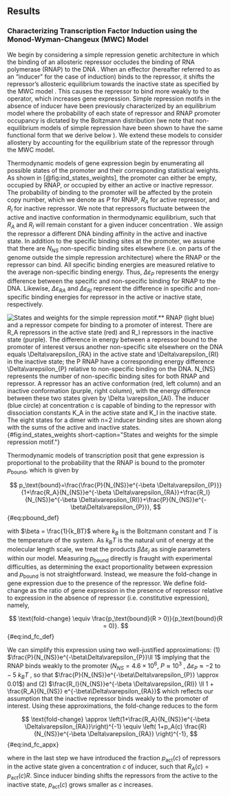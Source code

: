 ## Results

### Characterizing Transcription Factor Induction using the Monod-Wyman-Changeux (MWC) Model

We begin by considering a simple repression genetic architecture in
which the binding of an allosteric repressor occludes the binding of RNA
polymerase (RNAP) to the DNA . When an effector (hereafter referred to
as an “inducer" for the case of induction) binds to the repressor, it
shifts the repressor’s allosteric equilibrium towards the inactive state
as specified by the MWC model . This causes the repressor to bind more
weakly to the operator, which increases gene expression. Simple
repression motifs in the absence of inducer have been previously
characterized by an equilibrium model where the probability of each
state of repressor and RNAP promoter occupancy is dictated by the
Boltzmann distribution  (we note that non-equilibrium models of simple
repression have been shown to have the same functional form that we
derive below ). We extend these models to consider allostery by
accounting for the equilibrium state of the repressor through the MWC
model.

Thermodynamic models of gene expression begin by enumerating all
possible states of the promoter and their corresponding statistical
weights. As shown in [@fig:ind_states_weights], the promoter can either be empty, occupied by
RNAP, or occupied by either an active or inactive repressor. The
probability of binding to the promoter will be affected by the protein
copy number, which we denote as $P$ for RNAP, $R_{A}$ for active
repressor, and $R_{I}$ for inactive repressor. We note that repressors
fluctuate between the active and inactive conformation in thermodynamic
equilibrium, such that $R_{A}$ and $R_{I}$ will remain constant for
a given inducer concentration . We assign the repressor a different DNA
binding affinity in the active and inactive state. In addition to the
specific binding sites at the promoter, we assume that there are
$N_{NS}$ non-specific binding sites elsewhere (i.e. on parts of the
genome outside the simple repression architecture) where the RNAP or the
repressor can bind. All specific binding energies are measured relative
to the average non-specific binding energy. Thus,
$\Delta\varepsilon_{P}$ represents the energy difference between the
specific and non-specific binding for RNAP to the DNA. Likewise,
$\Delta\varepsilon_{RA}$ and $\Delta\varepsilon_{RI}$ represent the
difference in specific and non-specific binding energies for repressor
in the active or inactive state, respectively.

![States and weights for the simple repression motif.** RNAP (light
blue) and a repressor compete for binding to a promoter of interest.
There are $R_A$ repressors in the active state (red) and $R_I$
repressors in the inactive state (purple). The difference in energy
between a repressor bound to the promoter of interest versus another
non-specific site elsewhere on the DNA equals $\Delta\varepsilon_{RA}$
in the active state and $\Delta\varepsilon_{RI}$ in the inactive
state; the $P$ RNAP have a corresponding energy difference
$\Delta\varepsilon_{P}$ relative to non-specific binding on the DNA.
$N_{NS}$ represents the number of non-specific binding sites for both
RNAP and repressor. A repressor has an active conformation (red, left
column) and an inactive conformation (purple, right column), with the
energy difference between these two states given by $\Delta
\varepsilon_{AI}$. The inducer (blue circle) at concentration $c$
is capable of binding to the repressor with dissociation constants
$K_A$ in the active state and $K_I$ in the inactive state. The eight
states for a dimer with $n=2$ inducer binding sites are shown along
with the sums of the active and inactive
states.](ch2_fig2){#fig:ind_states_weights short-caption="States and weights for the simple repression motif."}


Thermodynamic models of transcription  posit that gene expression is
proportional to the probability that the RNAP is bound to the promoter
$p_{\text{bound}}$, which is given by 

$$
p_\text{bound}=\frac{\frac{P}{N_{NS}}e^{-\beta
\Delta\varepsilon_{P}}}{1+\frac{R_A}{N_{NS}}e^{-\beta
\Delta\varepsilon_{RA}}+\frac{R_I}{N_{NS}}e^{-\beta
\Delta\varepsilon_{RI}}+\frac{P}{N_{NS}}e^{-\beta\Delta\varepsilon_{P}}},
$$ {#eq:pbound_def}

with $\beta = \frac{1}{k_BT}$ where $k_B$ is the Boltzmann constant
and $T$ is the temperature of the system. As $k_BT$ is the natural
unit of energy at the molecular length scale, we treat the products
$\beta \Delta\varepsilon_{j}$ as single parameters within our model.
Measuring $p_{\text{bound}}$ directly is fraught with experimental
difficulties, as determining the exact proportionality between
expression and $p_{\text{bound}}$ is not straightforward. Instead, we
measure the fold-change in gene expression due to the presence of the
repressor. We define fold-change as the ratio of gene expression in the
presence of repressor relative to expression in the absence of repressor
(i.e. constitutive expression), namely,

$$
\text{fold-change} \equiv \frac{p_\text{bound}(R > 0)}{p_\text{bound}(R = 0)}.
$${#eq:ind_fc_def}

We can simplify this expression using two well-justified approximations:
(1) $\frac{P}{N_{NS}}e^{-\beta\Delta\varepsilon_{P}}\ll 1$ implying
that the RNAP binds weakly to the promoter
($N_{NS} = 4.6 \times 10^6$, $P \approx 10^3$ ,
$\Delta\varepsilon_{P} \approx -2 \,\, \text{to} \, -5~k_B
T$ , so that $\frac{P}{N_{NS}}e^{-\beta\Delta\varepsilon_{P}}
\approx 0.01$) and (2)
$\frac{R_I}{N_{NS}}e^{-\beta \Delta\varepsilon_{RI}} \ll
1 + \frac{R_A}{N_{NS}} e^{-\beta\Delta\varepsilon_{RA}}$ which reflects
our assumption that the inactive repressor binds weakly to the promoter
of interest. Using these approximations, the fold-change reduces to the
form 

$$
\text{fold-change} \approx \left(1+\frac{R_A}{N_{NS}}e^{-\beta
\Delta\varepsilon_{RA}}\right)^{-1} \equiv \left( 1+p_A(c)
\frac{R}{N_{NS}}e^{-\beta
\Delta\varepsilon_{RA}} \right)^{-1},
$$ {#eq:ind_fc_appx}

where in the last step we have introduced the fraction $p_\text{act}(c)$ of
repressors in the active state given a concentration $c$ of inducer, such
that $R_A(c)=p_\text{act}(c) R$. Since inducer binding shifts the repressors
from the active to the inactive state, $p_\text{act}(c)$ grows smaller as $c$
increases.


